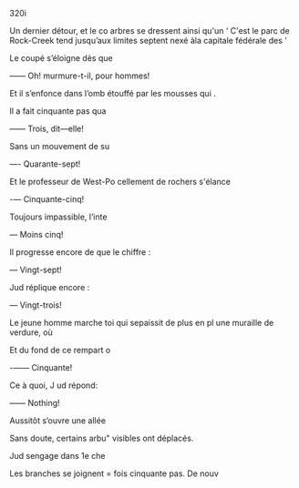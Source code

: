 320i

Un dernier détour, et le co
arbres se dressent ainsi qu'un
‘ C'est le parc de Rock-Creek
tend jusqu’aux limites septent
nexé àla capitale fédérale des '

Le coupé s’éloigne dès que

—— Oh! murmure-t-il, pour
hommes!

Et il s’enfonce dans l’omb
étouffé par les mousses qui .

Il a fait cinquante pas qua

—— Trois, dit—elle!

Sans un mouvement de su

—- Quarante-sept!

Et le professeur de West-Po
cellement de rochers s'élance

-— Cinquante-cinq!

Toujours impassible, l’inte

— Moins cinq!

Il progresse encore de que
le chiffre :

— Vingt-sept!

Jud réplique encore :

— Vingt-trois!

Le jeune homme marche toi
qui sepaissit de plus en pl
une muraille de verdure, où

Et du fond de ce rempart o

-—— Cinquante!

Ce à quoi, J ud répond:

—— Nothing!

Aussitôt s‘ouvre une allée

Sans doute, certains arbu"
visibles ont déplacés.

Jud sengage dans 1e che

Les branches se joignent =
fois cinquante pas. De nouv


